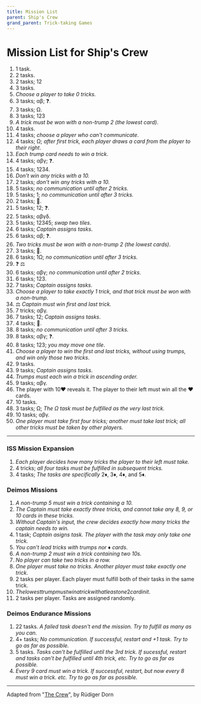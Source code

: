 ```yaml
---
title: Mission List
parent: Ship's Crew 
grand_parent: Trick-taking Games
---
```




# Mission List for Ship's Crew


1. 1 task.
2. 2 tasks.
3. 2 tasks; <span class="card">1</span><span class="card">2</span>
4. 3 tasks.
5. *Choose a player to take 0 tricks.*
6. 3 tasks; <span class="card">α</span><span class="card">β</span>; ❓.
7. 3 tasks; <span class="card">Ω</span>.
8. 3 tasks; <span class="card">1</span><span class="card">2</span><span class="card">3</span>
9. *A trick must be won with a non-trump 2 (the lowest card)*.
10. 4 tasks.
11. 4 tasks; *choose a player who can't communicate*.
12. 4 tasks; <span class="card">Ω</span>; *after first trick, each player draws a card from the player to their right*.
13. *Each trump card needs to win a trick*.
14. 4 tasks; <span class="card">α</span><span class="card">β</span><span class="card">γ</span>; ❓.
15. 4 tasks; <span class="card">1</span><span class="card">2</span><span class="card">3</span><span class="card">4</span>.
16. *Don't win any tricks with a 10.*
17. 2 tasks; *don't win any tricks with a 10.*
18. 5 tasks; *no communication until after 2 tricks.*
19. 5 tasks; <span class="card">1</span>; *no communication until after 3 tricks.*
20. 2 tasks; 🙈.
21. 5 tasks; <span class="card">1</span><span class="card">2</span>; ❓.
22. 5 tasks; <span class="card">α</span><span class="card">β</span><span class="card">γ</span><span class="card">δ</span>.
23. 5 tasks; <span class="card">1</span><span class="card">2</span><span class="card">3</span><span class="card">4</span><span class="card">5</span>; *swap two tiles*.
24. 6 tasks; *Captain assigns tasks*.
25. 6 tasks; <span class="card">α</span><span class="card">β</span>; ❓.
26. *Two tricks must be won with a non-trump 2 (the lowest cards)*.
27. 3 tasks; 🙈.
28. 6 tasks; <span class="card">1</span><span class="card">Ω</span>; *no communication until after 3 tricks.*
29. ❓ ⚖️
30. 6 tasks; <span class="card">α</span><span class="card">β</span><span class="card">γ</span>; *no communication until after 2 tricks.*
31. 6 tasks; <span class="card">1</span><span class="card">2</span><span class="card">3</span>.
32. 7 tasks; *Captain assigns tasks*.
33. *Choose a player to take exactly 1 trick, and that trick must be won with a non-trump*.
34. ⚖️ *Captain must win first and last trick.*
35. 7 tricks; <span class="card">α</span><span class="card">β</span><span class="card">γ</span>.
36. 7 tasks; <span class="card">1</span><span class="card">2</span>; *Captain assigns tasks*.
37. 4 tasks; 🙈.
38. 8 tasks; *no communication until after 3 tricks.*
39. 8 tasks; <span class="card">α</span><span class="card">β</span><span class="card">γ</span>; ❓.
40. 8 tasks; <span class="card">1</span><span class="card">2</span><span class="card">3</span>; *you may move one tile*.
41. *Choose a player to win the first and last tricks, without using trumps, and win only those two tricks*.
42. 9 tasks.
43. 9 tasks; *Captain assigns tasks*.
44. *Trumps must each win a trick in ascending order.*
45. 9 tasks; <span class="card">α</span><span class="card">β</span><span class="card">γ</span>.
46. The player with <span class="cH">10♥&#xFE0E;</span> reveals it. The player to their left must win all the <span class="cH">♥</span> cards. 
47. 10 tasks.
48. 3 tasks; <span class="card">Ω</span>; *The <span class="card">Ω</span> task must be fulfilled as the very last trick.*
49. 10 tasks; <span class="card">α</span><span class="card">β</span><span class="card">γ</span>.
50. *One player must take first four tricks; another must take last trick; all other tricks must be taken by other players.*

---

### ISS Mission Expansion

1. *Each player decides how many tricks the player to their left must take.*
2. 4 tricks; *all four tasks must be fulfilled in subsequent tricks.*
3. 4 tasks; *The tasks are specifically* <span class="cD">2♦︎&#xFE0E;</span>, <span class="cD">3♦︎&#xFE0E;</span>, <span class="cD">4♦︎&#xFE0E;</span>, and <span class="cD">5♦︎&#xFE0E;</span>.

### Deimos Missions

1. *A non-trump 5 must win a trick containing a 10.*
2. *The Captain must take exactly three tricks, and cannot take any 8, 9, or 10 cards in these tricks.*
4. *Without Captain's input, the crew decides exactly how many tricks the captain needs to win.*
5. 1 task; *Captain asigns task. The player with the task may only take one trick.*
7. *You can't lead tricks with trumps nor <span class="cD">♦︎&#xFE0E;</span> cards*.
8.  *A non-trump 2 must win a trick containing two 10s.*
9.  *No player can take two tricks in a row.*
4. *One player must take no tricks. Another player must take exactly one trick.*
5. 2 tasks per player. Each player must fulfill both of their tasks in the same trick.
6. $The lowest trump must win a trick with at least one 2 card in it.$
7. 2 tasks per player. Tasks are assigned randomly.

### Deimos Endurance Missions

1. 22 tasks. *A failed task doesn't end the mission. Try to fulfill as many as you can.*
2. 4+ tasks; *No communication. If successful, restart and +1 task. Try to go as far as possible.*
3. 5 tasks. *Tasks can't be fulfilled until the 3rd trick. If sucessful, restart and tasks can't be fulfilled until 4th trick, etc. Try to go as far as possible.*
4. *Every 9 card must win a trick. If successful, restart, but now every 8 must win a trick. etc. Try to go as far as possible.*


---

Adapted from "[The Crew](https://boardgamegeek.com/boardgame/284083/crew-quest-planet-nine)", by Rüdiger Dorn